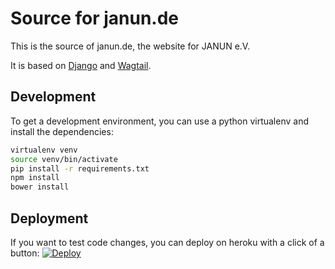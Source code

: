 # Source for janun.de
This is the source of janun.de, the website for JANUN e.V.

It is based on [Django](http://djangoproject.com) and [Wagtail](http://wagtail.io).


## Development
To get a development environment, you can use a python virtualenv
and install the dependencies:

```bash
virtualenv venv
source venv/bin/activate
pip install -r requirements.txt
npm install
bower install
```


## Deployment
If you want to test code changes, you can deploy on heroku with a click of a button:
[![Deploy](https://www.herokucdn.com/deploy/button.png)](https://heroku.com/deploy)
